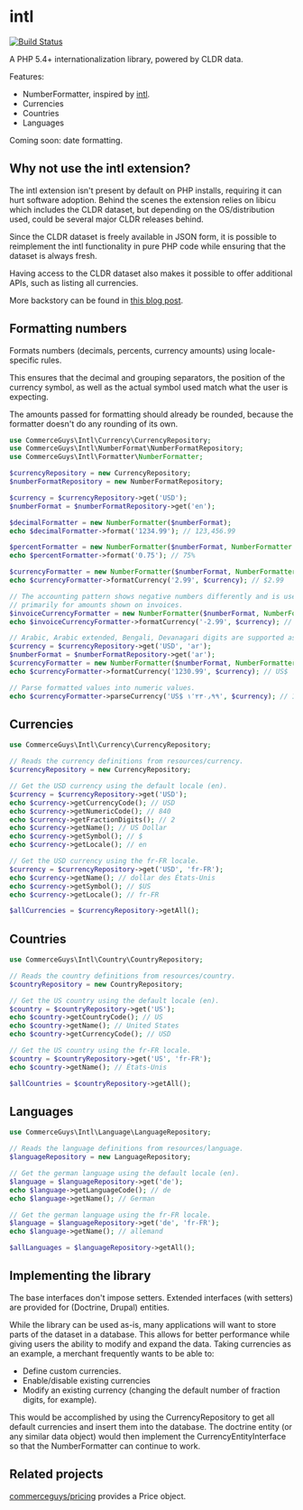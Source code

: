 intl
=====

[![Build Status](https://travis-ci.org/commerceguys/intl.svg?branch=master)](https://travis-ci.org/commerceguys/intl)

A PHP 5.4+ internationalization library, powered by CLDR data.

Features:
- NumberFormatter, inspired by [intl](http://php.net/manual/en/class.numberformatter.php).
- Currencies
- Countries
- Languages

Coming soon: date formatting.

Why not use the intl extension?
-------------------------------
The intl extension isn't present by default on PHP installs, requiring
it can hurt software adoption.
Behind the scenes the extension relies on libicu which includes the CLDR dataset,
but depending on the OS/distribution used, could be several major CLDR releases behind.

Since the CLDR dataset is freely available in JSON form, it is possible to
reimplement the intl functionality in pure PHP code while ensuring that the
dataset is always fresh.

Having access to the CLDR dataset also makes it possible to offer additional APIs,
such as listing all currencies.

More backstory can be found in [this blog post](https://drupalcommerce.org/blog/15916/commerce-2x-stories-internationalization).

Formatting numbers
------------------
Formats numbers (decimals, percents, currency amounts) using locale-specific rules.

This ensures that the decimal and grouping separators, the position of the currency
symbol, as well as the actual symbol used match what the user is expecting.

The amounts passed for formatting should already be rounded, because the
formatter doesn't do any rounding of its own.

```php
use CommerceGuys\Intl\Currency\CurrencyRepository;
use CommerceGuys\Intl\NumberFormat\NumberFormatRepository;
use CommerceGuys\Intl\Formatter\NumberFormatter;

$currencyRepository = new CurrencyRepository;
$numberFormatRepository = new NumberFormatRepository;

$currency = $currencyRepository->get('USD');
$numberFormat = $numberFormatRepository->get('en');

$decimalFormatter = new NumberFormatter($numberFormat);
echo $decimalFormatter->format('1234.99'); // 123,456.99

$percentFormatter = new NumberFormatter($numberFormat, NumberFormatter::PERCENT);
echo $percentFormatter->format('0.75'); // 75%

$currencyFormatter = new NumberFormatter($numberFormat, NumberFormatter::CURRENCY);
echo $currencyFormatter->formatCurrency('2.99', $currency); // $2.99

// The accounting pattern shows negative numbers differently and is used
// primarily for amounts shown on invoices.
$invoiceCurrencyFormatter = new NumberFormatter($numberFormat, NumberFormatter::CURRENCY_ACCOUNTING);
echo $invoiceCurrencyFormatter->formatCurrency('-2.99', $currency); // (2.99$)

// Arabic, Arabic extended, Bengali, Devanagari digits are supported as expected.
$currency = $currencyRepository->get('USD', 'ar');
$numberFormat = $numberFormatRepository->get('ar');
$currencyFormatter = new NumberFormatter($numberFormat, NumberFormatter::CURRENCY);
echo $currencyFormatter->formatCurrency('1230.99', $currency); // US$ ١٬٢٣٠٫٩٩

// Parse formatted values into numeric values.
echo $currencyFormatter->parseCurrency('US$ ١٬٢٣٠٫٩٩', $currency); // 1230.99
```

Currencies
----------
```php
use CommerceGuys\Intl\Currency\CurrencyRepository;

// Reads the currency definitions from resources/currency.
$currencyRepository = new CurrencyRepository;

// Get the USD currency using the default locale (en).
$currency = $currencyRepository->get('USD');
echo $currency->getCurrencyCode(); // USD
echo $currency->getNumericCode(); // 840
echo $currency->getFractionDigits(); // 2
echo $currency->getName(); // US Dollar
echo $currency->getSymbol(); // $
echo $currency->getLocale(); // en

// Get the USD currency using the fr-FR locale.
$currency = $currencyRepository->get('USD', 'fr-FR');
echo $currency->getName(); // dollar des États-Unis
echo $currency->getSymbol(); // $US
echo $currency->getLocale(); // fr-FR

$allCurrencies = $currencyRepository->getAll();
```

Countries
---------
```php
use CommerceGuys\Intl\Country\CountryRepository;

// Reads the country definitions from resources/country.
$countryRepository = new CountryRepository;

// Get the US country using the default locale (en).
$country = $countryRepository->get('US');
echo $country->getCountryCode(); // US
echo $country->getName(); // United States
echo $country->getCurrencyCode(); // USD

// Get the US country using the fr-FR locale.
$country = $countryRepository->get('US', 'fr-FR');
echo $country->getName(); // États-Unis

$allCountries = $countryRepository->getAll();
```

Languages
---------
```php
use CommerceGuys\Intl\Language\LanguageRepository;

// Reads the language definitions from resources/language.
$languageRepository = new LanguageRepository;

// Get the german language using the default locale (en).
$language = $languageRepository->get('de');
echo $language->getLanguageCode(); // de
echo $language->getName(); // German

// Get the german language using the fr-FR locale.
$language = $languageRepository->get('de', 'fr-FR');
echo $language->getName(); // allemand

$allLanguages = $languageRepository->getAll();
```

Implementing the library
------------------------
The base interfaces don't impose setters.
Extended interfaces (with setters) are provided for (Doctrine, Drupal) entities.

While the library can be used as-is, many applications will want to store parts of the dataset in a database.
This allows for better performance while giving users the ability to modify and expand the data.
Taking currencies as an example, a merchant frequently wants to be able to:

- Define custom currencies.
- Enable/disable existing currencies
- Modify an existing currency (changing the default number of fraction digits, for example).

This would be accomplished by using the CurrencyRepository to get all default currencies and
insert them into the database. The doctrine entity (or any similar data object) would then implement
the CurrencyEntityInterface so that the NumberFormatter can continue to work.

Related projects
----------------
[commerceguys/pricing](http://github.com/commerceguys/pricing) provides a Price object.
